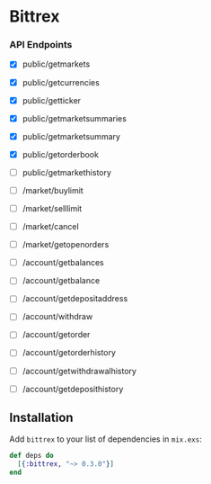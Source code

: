# Bittrex

### API Endpoints
- [x] public/getmarkets
- [x] public/getcurrencies
- [x] public/getticker
- [x] public/getmarketsummaries
- [x] public/getmarketsummary
- [x] public/getorderbook
- [ ] public/getmarkethistory
- [ ] /market/buylimit
- [ ] /market/selllimit
- [ ] /market/cancel
- [ ] /market/getopenorders
- [ ] /account/getbalances
- [ ] /account/getbalance
- [ ] /account/getdepositaddress
- [ ] /account/withdraw
- [ ] /account/getorder
- [ ] /account/getorderhistory
- [ ] /account/getwithdrawalhistory
- [ ] /account/getdeposithistory



## Installation

Add `bittrex` to your list of dependencies in `mix.exs`:

```elixir
def deps do
  [{:bittrex, "~> 0.3.0"}]
end
```
